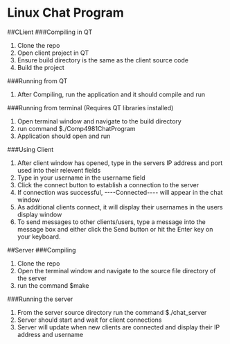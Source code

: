 # Linux Chat Program
##CLient
###Compiling in QT
1) Clone the repo
2) Open client project in QT
3) Ensure build directory is the same as the client source code
4) Build the project

###Running from QT
1) After Compiling, run the application and it should compile and run

###Running from terminal (Requires QT libraries installed)
1) Open terminal window and navigate to the build directory
2) run command $./Comp4981ChatProgram
3) Application should open and run

###Using Client
1) After client window has opened, type in the servers IP address and port used into their relevent fields
2) Type in your username in the username field
3) Click the connect button to establish a connection to the server
4) If connection was successful, ----Connected---- will appear in the chat window
5) As additional clients connect, it will display their usernames in the users display window
6) To send messages to other clients/users, type a message into the message box and either click the Send button or hit the Enter key on your keyboard.

##Server
###Compiling
1) Clone the repo
2) Open the terminal window and navigate to the source file directory of the server
3) run the command $make

###Running the server
1) From the server source directory run the command $./chat_server
2) Server should start and wait for client connections
3) Server will update when new clients are connected and display their IP address and username
